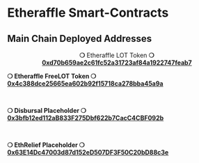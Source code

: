 # Etheraffle Smart-Contracts

## Main Chain Deployed Addresses

<p align='center'>
  <b>❍</b> Etheraffle LOT Token <b>❍</b>
  <br/>
  <a href='https://etherscan.io/address/0xd70b659ae2c61fc52a31723af84a1922747feab7'>
    <b>0xd70b659ae2c61fc52a31723af84a1922747feab7<b>
  </a>

  <br/>

  <b>❍</b> Etheraffle FreeLOT Token <b>❍</b>
  <br/>
  <a href='https://etherscan.io/address/0x4c388dce25665ea602b92f15718ca278bba45a9a'>
    <b>0x4c388dce25665ea602b92f15718ca278bba45a9a<b>
  </a>

  <br/>

  <b>❍</b> Disbursal Placeholder <b>❍</b>
  <br/>
  <a href='https://etherscan.io/address/0x3bfb12ed112aB833F275Dbf622b7CacC4CBF092b'>
    <b>0x3bfb12ed112aB833F275Dbf622b7CacC4CBF092b<b>
  </a>

  <br/>

  <b>❍</b> EthRelief Placeholder <b>❍</b>
  <br/>
  <a href='https://etherscan.io/address/0x63E14Dc47003d87d152eD507DF3F50C20bD88c3e'>
    <b>0x63E14Dc47003d87d152eD507DF3F50C20bD88c3e<b>
  </a>

</p>
